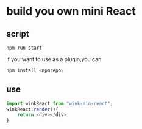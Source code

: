 # build you own mini React

## script

`npm run start`

if you want to use as a plugin,you can

```js
npm install <npmrepo>
```

## use

```js
import winkReact from "wink-min-react";
winkReact.render(){
    return <div></div>
}
```
